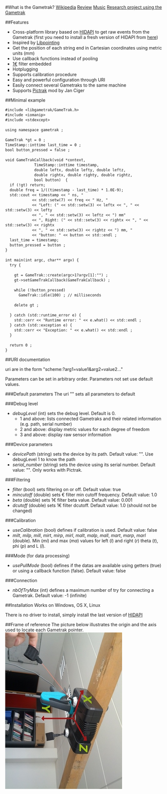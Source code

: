 #What is the Gametrak?
[Wikipedia](http://en.wikipedia.org/wiki/Gametrak) [Review](http://cb.nowan.net/blog/2006/09/25/gametrak-a-first-impression/) [Music](http://www.youtube.com/watch?v=HFfR_9Wczjc) [Research project using the Gametrak](http://www.youtube.com/watch?v=ZxJD9DXDB1E)

##Features
* Cross-platform library based on [HIDAPI](http://www.signal11.us/oss/hidapi/) to get raw events from the Gametrak (first you need to install a fresh version of HIDAPI from [here](https://github.com/signal11/hidapi))
* Inspired by [Libpointing](http://www.libpointing.org/)
* Get the position of each string end in Cartesian coordinates using metric units (mm)
* Use callback functions instead of pooling
* [1€](http://cristal.univ-lille.fr/~casiez/1euro/) filter embedded
* Hotplugging
* Supports calibration procedure
* Easy and powerful configuration through URI
* Easily connect several Gametraks to the same machine
* Supports [Pictrak](http://janoc.rd-h.com/archives/129) mod by Jan Ciger

##Minimal example
```
#include <libgametrak/GameTrak.h>
#include <iomanip>
#include <stdexcept>

using namespace gametrak ;

GameTrak *gt = 0 ;
TimeStamp::inttime last_time = 0 ;
bool button_pressed = false ;

void GameTrakCallback(void *context, 
             TimeStamp::inttime timestamp, 
             double leftx, double lefty, double leftz,
             double rightx, double righty, double rightz,
             bool button)  {
  if (!gt) return;
  double freq = 1/((timestamp - last_time) * 1.0E-9);
  std::cout << timestamp << " ns, " 
            << std::setw(7) << freq << " Hz, "
            << "Left: (" << std::setw(3) << leftx << ", " << std::setw(3) << lefty 
            << ", " << std::setw(3) << leftz << ") mm"
            << ", Right: (" << std::setw(3) << rightx << ", " << std::setw(3) << rightx
            << ", " << std::setw(3) << rightz << ") mm, "
            << "button: " << button << std::endl ;
  last_time = timestamp;
  button_pressed = button ;
}

int main(int argc, char** argv) {
  try {

    gt = GameTrak::create(argc>1?argv[1]:"") ;
    gt->setGameTrakCallback(GameTrakCallback) ;

    while (!button_pressed)
      GameTrak::idle(100) ; // milliseconds

    delete gt ;

  } catch (std::runtime_error e) {
    std::cerr << "Runtime error: " << e.what() << std::endl ;
  } catch (std::exception e) {
    std::cerr << "Exception: " << e.what() << std::endl ;
  }

  return 0 ;
}
```
##URI documentation

uri are in the form "scheme:?arg1=value1&arg2=value2..."

Parameters can be set in arbitrary order. Parameters not set use default values.

###Default parameters
The uri "" sets all parameters to default

###Debug level
  * *debugLevel* (int) sets the debug level. Default is 0.
    * 1 and above: lists connected Gametraks and their related information (e.g. path, serial number) 
    * 2 and above: display metric values for each degree of freedom
    * 3 and above: display raw sensor information 

###Device parameters
  * *devicePath* (string) sets the device by its path. Default value: "". Use debugLevel 1 to know the path
  * *serial_number* (string) sets the device using its serial number. Default value: "". Only works with Pictrak.

###Filtering
  * *filter* (bool) sets filtering on or off. Default value: true
  * *mincutoff* (double) sets € filter min cutoff frequency. Default value: 1.0
  * *beta* (double) sets 1€ filter beta value. Default value: 0.001
  * *dcutoff* (double) sets 1€ filter dcutoff. Default value: 1.0 (should not be changed)

###Calibration
  * *useCalibration* (bool) defines if calibration is used. Default value: false
  * *milt*, *milp*, *mill*, *mirt*, *mirp*, *mirl*, *malt*, *malp*, *mall*, *mart*, *marp*, *marl* (double). Min (*mi*) and max (*ma*) values for left (*l*) and right (*r*) theta (*t*), phi (*p*) and L (*l*).

###Mode (for data processing)
  * *usePullMode* (bool) defines if the datas are available using getters (true) or using a callback function (false). Default value: false

###Connection
  * *nbOfTryMax* (int) defines a maximum number of try for connecting a Gametrak. Default value: -1 (infinite)

##Installation
Works on Windows, OS X, Linux

There is no driver to install, simply install the last version of [HIDAPI](https://github.com/signal11/hidapi)

##Frame of reference
The picture below illustrates the origin and the axis used to locate each Gametrak pointer. 
![Gametrak frame of reference](https://raw.githubusercontent.com/casiez/libgametrak/master/Doc/gametrak_axes.jpg)
